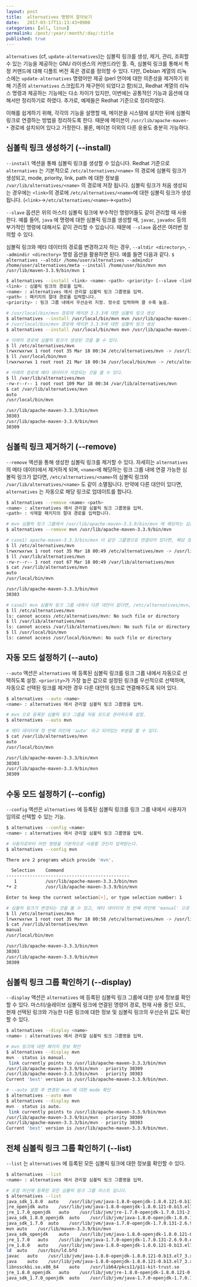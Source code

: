 ```yaml
---
layout: post
title:  alternatives 명령어 알아보기
date:   2017-03-17T11:13:43+0900
categories: [all, linux]
permalink: /post/:year/:month/:day/:title
published: true
---
```


`alternatives` (cf, `update-alternatives`)는 심볼릭 링크를 생성, 제거, 관리, 조회할 수 있는 기능을 제공하는 GNU 라이센스의 커맨드라인 툴. 즉, 심볼릭 링크를 통해서 특정 커맨드에 대해 디폴트 버전 혹은 경로를 정의할 수 있다. 다만, Debian 계열의 리눅스에는 `update-alternatives` 명령어만 제공 (perl 언어에 대한 의존성을 제거하기 위해 기존의 `alternatives` 스크립트가 재구현이 되었다고 함)되고, Redhat 계열의 리눅스 명령과 제공하는 기능에는 다소 차이가 있지만, 이번에는 공통적인 기능과 옵션에 대해서만 정리하기로 하였다. 추가로, 예제들은 Redhat 기준으로 정리하였다.

이해를 쉽게하기 위해, 각각의 기능을 설명할 때, 메이븐을 시스템에 설치한 뒤에 심볼릭 링크로 연결하는 방법을 정리하도록 한다. 때문에 메이븐이 `/usr/lib/apache-maven-*` 경로에 설치되어 있다고 가정한다. 물론, 메이븐 이외의 다른 응용도 충분히 가능하다.

## 심볼릭 링크 생성하기 (--install)

`--install` 액션을 통해 심볼릭 링크를 생성할 수 있습니다. Redhat 기준으로 `alternatives` 는 기본적으로 `/etc/alternatives/<name>` 의 경로에 심볼릭 링크가 생성되고, mode, priority, link, path 에 대한 정보를 `/var/lib/alternatives/<name>` 의 경로에 저장 됩니다. 심볼릭 링크가 처음 생성되는 경우에는 `<link>`의 경로에 `/etc/alternatives/<name>`에 대한 심볼릭 링크가 생성됩니다. (`<link>`->`/etc/alternatives/<name>`->`<path>`)

`--slave` 옵션은 위의 마스터 심볼릭 링크에 부수적인 명령어들도 같이 관리할 때 사용한다. 예를 들어, `java` 에 명령에 대한 심볼릭 링크를 생성할 때, `javac`, `javadoc` 등의 부가적인 명령에 대해서도 같이 관리할 수 있습니다. 때문에 `--slave` 옵션은 여러번 정의할 수 있다.

심볼릭 링크와 메타 데이터의 경로를 변경하고자 하는 경우, `--altdir <directory>`, `--admindir <directory>` 명령 옵션을 활용하면 된다. 예를 들면 다음과 같다. `$ alternatives --altdir /home/user/alternatives --admindir /home/user/alternatives/meta --install /home/user/bin/mvn mvn /usr/lib/maven-3.3.9/bin/mvn 1`

```bash
$ alternatives --install <link> <name> <path> <priority> [--slave <link> <name> <path>]*
<link> : 심볼릭 링크의 경로를 입력.
<name> : alternatives 에서 관리할 심볼릭 링크 그룹명을 입력.
<path> : 패키지의 절대 경로를 입력합니다.
<priority> : 링크 그룹 내에서 우선순위 지정. 정수로 입력하며 클 수록 높음.
```

```bash
# /usr/local/bin/mvn 경로에 메이븐 3.3.3에 대한 심볼릭 링크 생성
$ alternatives --install /usr/local/bin/mvn mvn /usr/lib/apache-maven-3.3.3/bin/mvn 30303
# /usr/local/bin/mvn 경로에 메이븐 3.3.9에 대한 심볼릭 링크 생성
$ alternatives --install /usr/local/bin/mvn mvn /usr/lib/apache-maven-3.3.9/bin/mvn 30309

# 아래의 경로에 심볼릭 링크가 생성된 것을 볼 수 있다.
$ ll /etc/alternatives/mvn
lrwxrwxrwx 1 root root 35 Mar 18 00:34 /etc/alternatives/mvn -> /usr/lib/apache-maven-3.3.9/bin/mvn
$ ll /usr/local/bin/mvn
lrwxrwxrwx 1 root root 21 Mar 18 00:34 /usr/local/bin/mvn -> /etc/alternatives/mvn

# 아래의 경로에 메타 데이터가 저장되는 것을 볼 수 있다.
$ ll /var/lib/alternatives/mvn
-rw-r--r-- 1 root root 109 Mar 18 00:34 /var/lib/alternatives/mvn
$ cat /var/lib/alternatives/mvn
auto
/usr/local/bin/mvn

/usr/lib/apache-maven-3.3.3/bin/mvn
30303
/usr/lib/apache-maven-3.3.9/bin/mvn
30309
```

## 심볼릭 링크 제거하기 (--remove)

`--remove` 액션을 통해 생성한 심볼릭 링크를 제거할 수 있다. 자세히는 `alternatives` 의 메타 데이터에서 제거하게 되며, `<name>`에 해당하는 링크 그룹 내에 연결 가능한 심볼릭 링크가 없다면, `/etc/alternatives/<name>`의 심볼릭 링크와 `/var/lib/alternatives/<name>` 도 같이 소멸됩니다. 만약에 다른 대안이 있다면, `alternatives` 는 자동으로 해당 링크로 업데이트를 합니다.

```bash
$ alternatives --remove <name> <path>
<name> : alternatives 에서 관리할 심볼릭 링크 그룹명을 입력.
<path> : 삭제할 패키지의 절대 경로를 입력합니다.
```

```bash
# mvn 심볼릭 링크 그룹에서 /usr/lib/apache-maven-3.3.9/bin/mvn 에 해당하는 심볼릭 링크 메타 정보 제거
$ alternatives --remove mvn /usr/lib/apache-maven-3.3.9/bin/mvn

# case1) apache-maven-3.3.3/bin/mvn 이 같은 그룹명으로 연결되어 있다면, 해당 경로로 업데이트 됩니다.
$ ll /etc/alternatives/mvn
lrwxrwxrwx 1 root root 35 Mar 18 00:49 /etc/alternatives/mvn -> /usr/lib/apache-maven-3.3.3/bin/mvn
$ ll /var/lib/alternatives/mvn
-rw-r--r-- 1 root root 67 Mar 18 00:49 /var/lib/alternatives/mvn
$ cat /var/lib/alternatives/mvn
auto
/usr/local/bin/mvn

/usr/lib/apache-maven-3.3.3/bin/mvn
30303

# case2) mvn 심볼릭 링크 그룹 내에서 다른 대안이 없다면, /etc/alternatives/mvn, /var/lib/alternatives/mvn, /usr/local/bin/mvn의 경로의 파일과 링크가 제거됩니다.
$ ll /etc/alternatives/mvn
ls: cannot access /etc/alternatives/mvn: No such file or directory
$ ll /var/lib/alternatives/mvn
ls: cannot access /var/lib/alternatives/mvn: No such file or directory
$ ll /usr/local/bin/mvn
ls: cannot access /usr/local/bin/mvn: No such file or directory
```

## 자동 모드 설정하기 (--auto)

`--auto` 액션은 `alternatives` 에 등록된 심볼릭 링크를 링크 그룹 내에서 자동으로 선택하도록 설정. `<priority>`가 가장 높은 값으로 설정된 링크를 우선적으로 선택하며, 자동으로 선택된 링크를 제거한 경우 다른 대안의 링크로 연결해주도록 되어 있다.

```bash
$ alternatives --auto <name>
<name> : alternatives 에서 관리할 심볼릭 링크 그룹명을 입력.
```

```bash
# mvn 으로 등록된 심볼릭 링크 그룹을 자동 모드로 관리하도록 설정.
$ alternatives --auto mvn

# 메타 데이터에 첫 번째 라인에 'auto' 라고 되어있는 부분을 볼 수 있다.
$ cat /var/lib/alternatives/mvn
auto
/usr/local/bin/mvn

/usr/lib/apache-maven-3.3.3/bin/mvn
30303
/usr/lib/apache-maven-3.3.9/bin/mvn
30309
```

## 수동 모드 설정하기 (--config)

`--config` 액션은 `alternatives` 에 등록된 심볼릭 링크를 링크 그룹 내에서 사용자가 임의로 선택할 수 있는 기능.

```bash
$ alternatives --config <name>
<name> : alternatives 에서 관리할 심볼릭 링크 그룹명을 입력.
```

```bash
# 사용자로부터 어떤 명령을 기본적으로 사용할 것인지 입력받는다.
$ alternatives --config mvn

There are 2 programs which provide 'mvn'.

  Selection    Command
-----------------------------------------------
   1           /usr/lib/apache-maven-3.3.3/bin/mvn
*+ 2           /usr/lib/apache-maven-3.3.9/bin/mvn

Enter to keep the current selection[+], or type selection number: 1

# 심볼릭 링크가 변경되는 것을 볼 수 있고, 메타 데이터의 첫 번째 라인에 'manual' 으로 정의된 부분을 볼 수 있다.
$ ll /etc/alternatives/mvn
lrwxrwxrwx 1 root root 35 Mar 18 00:58 /etc/alternatives/mvn -> /usr/lib/apache-maven-3.3.3/bin/mvn
$ cat /var/lib/alternatives/mvn
manual
/usr/local/bin/mvn

/usr/lib/apache-maven-3.3.3/bin/mvn
30303
/usr/lib/apache-maven-3.3.9/bin/mvn
30309
```

## 심볼릭 링크 그룹 확인하기 (--display)

`--display` 액션은 `alternatives` 에 등록된 심볼릭 링크 그룹에 대한 상세 정보를 확인할 수 있다. 마스터/슬레이브 심볼릭 링크에 연결된 명령어 경로, 현재 사용 중인 모드, 현재 선택된 링크와 가능한 다른 링크에 대한 정보 및 심볼릭 링크의 우선순위 값도 확인할 수 있다.

```bash
$ alternatives --display <name>
<name> : alternatives 에서 관리할 심볼릭 링크 그룹명을 입력.
```

```bash
# mvn 링크에 대한 패키지 정보 확인
$ alternatives --display mvn
mvn - status is manual.
 link currently points to /usr/lib/apache-maven-3.3.3/bin/mvn
/usr/lib/apache-maven-3.3.9/bin/mvn - priority 30309
/usr/lib/apache-maven-3.3.3/bin/mvn - priority 30303
Current 'best' version is /usr/lib/apache-maven-3.3.9/bin/mvn.

# --auto 설정 후 변경된 mvn 에 대한 mode 확인
$ alternatives --auto mvn
$ alternatives --display mvn
mvn - status is auto.
 link currently points to /usr/lib/apache-maven-3.3.9/bin/mvn
/usr/lib/apache-maven-3.3.9/bin/mvn - priority 30309
/usr/lib/apache-maven-3.3.3/bin/mvn - priority 30303
Current 'best' version is /usr/lib/apache-maven-3.3.9/bin/mvn.
```

## 전체 심볼릭 링크 그룹 확인하기 (--list)

`--list` 는 `alternatives` 에 등록된 모든 심볼릭 링크에 대한 정보를 확인할 수 있다.

```bash
$ alternatives --list
<name> : alternatives 에서 관리할 심볼릭 링크 그룹명을 입력.
```

```bash
# 로컬 머신에 등록된 모든 심볼릭 링크 그룹 리스트 입니다.
$ alternatives --list
java_sdk_1.8.0	auto	/usr/lib/jvm/java-1.8.0-openjdk-1.8.0.121-0.b13.el7_3.x86_64
jre_openjdk	auto	/usr/lib/jvm/java-1.8.0-openjdk-1.8.0.121-0.b13.el7_3.x86_64/jre
jre_1.7.0_openjdk	auto	/usr/lib/jvm/jre-1.7.0-openjdk-1.7.0.131-2.6.9.0.el7_3.x86_64
java_sdk_1.8.0_openjdk	auto	/usr/lib/jvm/java-1.8.0-openjdk-1.8.0.121-0.b13.el7_3.x86_64
java_sdk_1.7.0	auto	/usr/lib/jvm/java-1.7.0-openjdk-1.7.0.131-2.6.9.0.el7_3.x86_64
mvn	auto	/usr/lib/maven-3.3.9/bin/mvn
java_sdk_openjdk	auto	/usr/lib/jvm/java-1.8.0-openjdk-1.8.0.121-0.b13.el7_3.x86_64
jre_1.7.0	auto	/usr/lib/jvm/java-1.7.0-openjdk-1.7.0.131-2.6.9.0.el7_3.x86_64/jre
jre_1.8.0	auto	/usr/lib/jvm/java-1.8.0-openjdk-1.8.0.121-0.b13.el7_3.x86_64/jre
ld	auto	/usr/bin/ld.bfd
javac	auto	/usr/lib/jvm/java-1.8.0-openjdk-1.8.0.121-0.b13.el7_3.x86_64/bin/javac
java	auto	/usr/lib/jvm/java-1.8.0-openjdk-1.8.0.121-0.b13.el7_3.x86_64/jre/bin/java
libnssckbi.so.x86_64	auto	/usr/lib64/pkcs11/p11-kit-trust.so
jre_1.8.0_openjdk	auto	/usr/lib/jvm/jre-1.8.0-openjdk-1.8.0.121-0.b13.el7_3.x86_64
java_sdk_1.7.0_openjdk	auto	/usr/lib/jvm/java-1.7.0-openjdk-1.7.0.131-2.6.9.0.el7_3.x86_64
```

